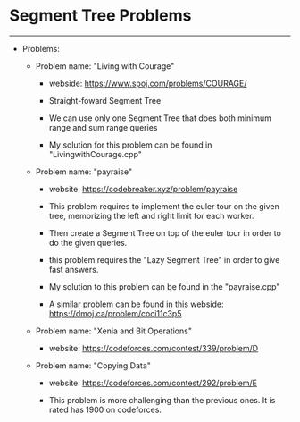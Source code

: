 # Segment Tree Problems  

---

* Problems:  

    * Problem name: "Living with Courage"  

        * webside: https://www.spoj.com/problems/COURAGE/  

        * Straight-foward Segment Tree  

        * We can use only one Segment Tree that does both minimum range and sum range queries  

        * My solution for this problem can be found in "LivingwithCourage.cpp"  

    * Problem name: "payraise"  

        * website: https://codebreaker.xyz/problem/payraise  

        * This problem requires to implement the euler tour on the given tree, memorizing the left and right limit for each worker.  
        
        * Then create a Segment Tree on top of the euler tour in order to do the given queries.  

        * this problem requires the "Lazy Segment Tree" in order to give fast answers.  

        * My solution to this problem can be found in the "payraise.cpp"  

        * A similar problem can be found in this webside: https://dmoj.ca/problem/coci11c3p5  

    * Problem name: "Xenia and Bit Operations"  

        * website: https://codeforces.com/contest/339/problem/D  

    * Problem name: "Copying Data"  

        * website: https://codeforces.com/contest/292/problem/E  

        * This problem is more challenging than the previous ones. It is rated has 1900 on codeforces.  